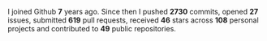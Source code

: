 
I joined Github **7** years ago. Since then I pushed **2730** commits, opened **27** issues, submitted **619** pull requests, received **46** stars across **108** personal projects and contributed to **49** public repositories.
